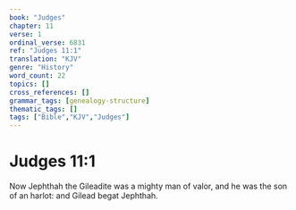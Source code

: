 ```yaml
---
book: "Judges"
chapter: 11
verse: 1
ordinal_verse: 6831
ref: "Judges 11:1"
translation: "KJV"
genre: "History"
word_count: 22
topics: []
cross_references: []
grammar_tags: [genealogy-structure]
thematic_tags: []
tags: ["Bible","KJV","Judges"]
---
```


# Judges 11:1

Now Jephthah the Gileadite was a mighty man of valor, and he was the son of an harlot: and Gilead begat Jephthah.
